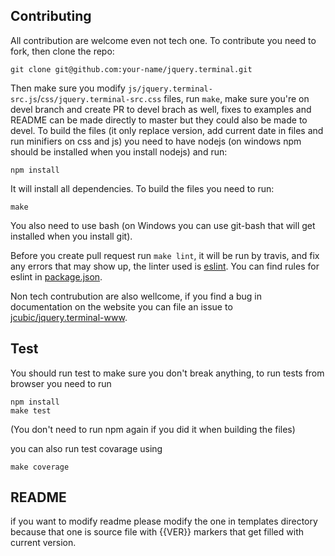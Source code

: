## Contributing

All contribution are welcome even not tech one. To contribute you need to fork, then clone the repo:

```
git clone git@github.com:your-name/jquery.terminal.git
```

Then make sure you modify `js/jquery.terminal-src.js`/`css/jquery.terminal-src.css` files, run `make`, make sure you're on devel branch and create PR to devel brach as well, fixes to examples and README can be made directly to master but they could also be made to devel. To build the files (it only replace version, add current date in files and run minifiers on css and js) you need to have nodejs (on windows npm should be installed when you install nodejs) and run:

```
npm install
```

It will install all dependencies. To build the files you need to run:


```
make
```

You also need to use bash (on Windows you can use git-bash that will get installed when you install git).

Before you create pull request run `make lint`, it will be run by travis, and fix any errors that may show up, the linter used is [eslint](http://eslint.org/). You can find rules for eslint in [package.json](package.json).

Non tech contrubution are also wellcome, if you find a bug in documentation on the website you can file an issue to [jcubic/jquery.terminal-www](https://github.com/jcubic/jquery.terminal-www).


## Test

You should run test to make sure you don't break anything, to run tests from browser you need to run

```
npm install
make test
```

(You don't need to run npm again if you did it when building the files)

you can also run test covarage using

```
make coverage
```

## README

if you want to modify readme please modify the one in templates directory because that one is source file with {{VER}}
markers that get filled with current version.
